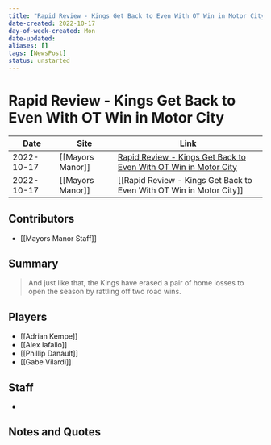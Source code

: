 ```yaml
---
title: "Rapid Review - Kings Get Back to Even With OT Win in Motor City"
date-created: 2022-10-17
day-of-week-created: Mon
date-updated: 
aliases: []
tags: [NewsPost]
status: unstarted
---
```


# Rapid Review - Kings Get Back to Even With OT Win in Motor City

| Date       | Site             | Link                                                                                                                                                           |
| ---------- | ---------------- | -------------------------------------------------------------------------------------------------------------------------------------------------------------- |
| 2022-10-17 | [[Mayors Manor]] | [Rapid Review - Kings Get Back to Even With OT Win in Motor City](https://mayorsmanor.com/2022/10/rapid-review-kings-get-back-to-even-with-motor-city-ot-win/) |
| 2022-10-17 | [[Mayors Manor]] | [[Rapid Review - Kings Get Back to Even With OT Win in Motor City]]                                                                                            |

## Contributors
- [[Mayors Manor Staff]]


## Summary
> And just like that, the Kings have erased a pair of home losses to open the season by rattling off two road wins.


## Players
- [[Adrian Kempe]]
- [[Alex Iafallo]]
- [[Phillip Danault]]
- [[Gabe Vilardi]]


## Staff
- 


## Notes and Quotes
> 

